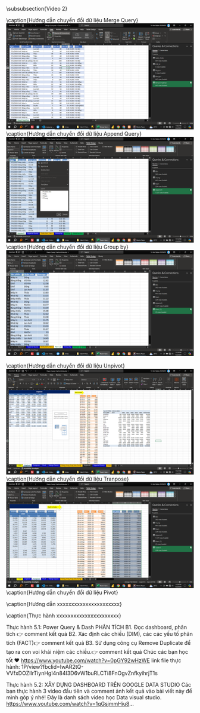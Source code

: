 \subsubsection{Video 2}

\caption{Hướng dẫn chuyển đổi dữ liệu Merge Query}
![alt text](image.png)
\caption{Hướng dẫn chuyển đổi dữ liệu Append Query}
![alt text](image-1.png)
\caption{Hướng dẫn chuyển đổi dữ liệu Group by}
![alt text](image-2.png)

\caption{Hướng dẫn chuyển đổi dữ liệu Unpivot}
![alt text](image-3.png)
\caption{Hướng dẫn chuyển đổi dữ liệu Tranpose}
![alt text](image-4.png)
\caption{Hướng dẫn chuyển đổi dữ liệu Pivot}

<!--  -->

\caption{Hướng dẫn xxxxxxxxxxxxxxxxxxxxxx}

\caption{Thực hành xxxxxxxxxxxxxxxxxxxxxx}

<!--  -->
<!--  -->
<!--  -->
<!--  -->
<!--  -->
<!--  -->
<!--  -->
<!--  -->
<!--  -->
<!--  -->
<!--  -->

Thực hành 5.1: Power Query & Dash
PHÂN TÍCH
B1. Đọc dashboard, phân tích 👉 comment kết quả
B2. Xác định các chiều (DIM), các các yếu tố phân tích (FACT)👉 comment kết quả
B3. Sử dụng công cụ Remove Duplicate để tạo ra con voi khái niệm các chiều.👉 comment kết quả
Chúc các bạn học tốt ❤
https://www.youtube.com/watch?v=0pGY92wHzWE
link file thực hành:
1P/view?fbclid=IwAR2tQ-VVfxDOZlIrTiynHgI4n84I3D6vW1buRLCTi8FnOgvZnfkyihrjT1s

<!--  -->

Thực hành 5.2: XÂY DỰNG DASHBOARD TRÊN GOOGLE DATA STUDIO
Các bạn thực hành 3 video đầu tiên và comment ảnh kết quả vào bài viết này để mình góp ý nhé!
Đây là danh sách video học Data visual studio.
https://www.youtube.com/watch?v=1qGsjmmHiu8...
